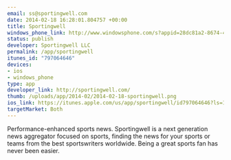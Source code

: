 ```yaml
--- 
email: ss@sportingwell.com
date: 2014-02-18 16:28:01.804757 +00:00
title: Sportingwell
windows_phone_link: http://www.windowsphone.com/s?appid=28dc81a2-8674-4a9b-b75d-5faed091d07e
status: publish
developer: Sportingwell LLC
permalink: /app/sportingwell
itunes_id: "797064646"
devices: 
- ios
- windows_phone
type: app
developer_link: http://sportingwell.com/
thumb: /uploads/app/2014-02/2014-02-18-sportingwell.png
ios_link: https://itunes.apple.com/us/app/sportingwell/id797064646?ls=1%26mt=8
targetMarket: Both
---
```


Performance-enhanced sports news.  Sportingwell is a next generation news aggregator focused on sports, finding the news for your sports or teams from the best sportswriters worldwide.  Being a great sports fan has never been easier.
